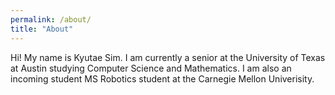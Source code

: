 ```yaml
---
permalink: /about/
title: "About"
---
```


Hi! My name is Kyutae Sim. I am currently a senior at the University of Texas at Austin studying Computer Science and Mathematics. I am also an incoming student MS Robotics student at the Carnegie Mellon Univerisity. 